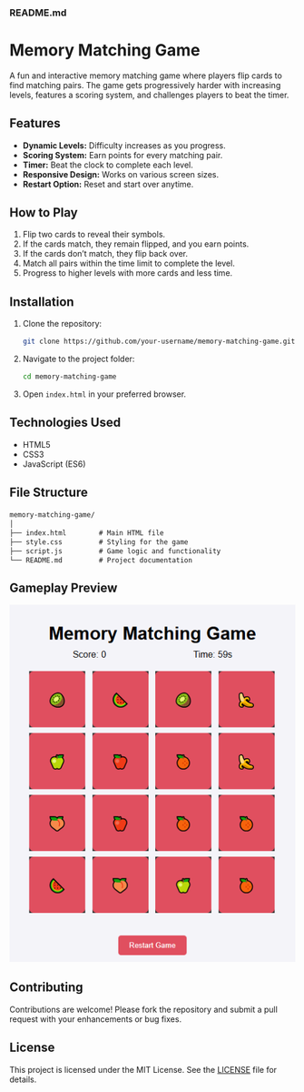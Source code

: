 ### README.md

# Memory Matching Game

A fun and interactive memory matching game where players flip cards to find matching pairs. The game gets progressively harder with increasing levels, features a scoring system, and challenges players to beat the timer.

## Features

- **Dynamic Levels:** Difficulty increases as you progress.
- **Scoring System:** Earn points for every matching pair.
- **Timer:** Beat the clock to complete each level.
- **Responsive Design:** Works on various screen sizes.
- **Restart Option:** Reset and start over anytime.

## How to Play

1. Flip two cards to reveal their symbols.
2. If the cards match, they remain flipped, and you earn points.
3. If the cards don’t match, they flip back over.
4. Match all pairs within the time limit to complete the level.
5. Progress to higher levels with more cards and less time.

## Installation

1. Clone the repository:
   ```bash
   git clone https://github.com/your-username/memory-matching-game.git
   ```
2. Navigate to the project folder:
   ```bash
   cd memory-matching-game
   ```
3. Open `index.html` in your preferred browser.

## Technologies Used

- HTML5
- CSS3
- JavaScript (ES6)

## File Structure

```
memory-matching-game/
│
├── index.html        # Main HTML file
├── style.css         # Styling for the game
├── script.js         # Game logic and functionality
└── README.md         # Project documentation
```

## Gameplay Preview

![Memory Matching Game Screenshot](Screenshot.png)

## Contributing

Contributions are welcome! Please fork the repository and submit a pull request with your enhancements or bug fixes.

## License

This project is licensed under the MIT License. See the [LICENSE](LICENSE) file for details.
```

